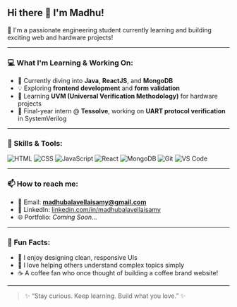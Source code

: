 ## Hi there 👋 I'm Madhu!

🌟 I'm a passionate engineering student currently learning and building exciting web and hardware projects!

---

### 💻 What I'm Learning & Working On:
- 🌱 Currently diving into **Java**, **ReactJS**, and **MongoDB**
- 💡 Exploring **frontend development** and **form validation**
- 🧪 Learning **UVM (Universal Verification Methodology)** for hardware projects
- 🎯 Final-year intern @ **Tessolve**, working on **UART protocol verification** in SystemVerilog

---

### 🚀 Skills & Tools:
![HTML](https://img.shields.io/badge/-HTML5-E34F26?style=flat-square&logo=html5&logoColor=white)
![CSS](https://img.shields.io/badge/-CSS3-1572B6?style=flat-square&logo=css3)
![JavaScript](https://img.shields.io/badge/-JavaScript-F7DF1E?style=flat-square&logo=javascript&logoColor=black)
![React](https://img.shields.io/badge/-React-61DAFB?style=flat-square&logo=react)
![MongoDB](https://img.shields.io/badge/-MongoDB-47A248?style=flat-square&logo=mongodb)
![Git](https://img.shields.io/badge/-Git-F05032?style=flat-square&logo=git)
![VS Code](https://img.shields.io/badge/-VSCode-007ACC?style=flat-square&logo=visual-studio-code)

---

### 📫 How to reach me:
- 📧 Email: **madhubalavellaisamy@gmail.com**
- 💼 LinkedIn: [linkedin.com/in/madhubalavellaisamy](https://www.linkedin.com/in/madhubalavellaisamy/)
- 🌐 Portfolio: *Coming Soon...*

---

### 🧠 Fun Facts:
- 🎨 I enjoy designing clean, responsive UIs
- 💬 I love helping others understand complex topics simply
- ☕ A coffee fan who once thought of building a coffee brand website!

---

> ✨ “Stay curious. Keep learning. Build what you love.” ✨

